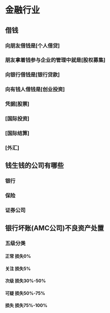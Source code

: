 # 金融行业

## 借钱
### 向朋友借钱是[个人借贷]
### 朋友拿着钱参与企业的管理中就是[股权募集]
### 向银行借钱是[银行贷款]
### 向有钱人借钱是[创业投资]
### 凭据[股票]
### [国际投资]
### [国际结算]
### [外汇]

## 钱生钱的公司有哪些
### 银行
### 保险
### 证券公司

## 银行坏账(AMC公司)不良资产处置

### 五级分类

#### 正常 损失0%
#### 关注 损失5%
#### 次级 损失30%-50%
#### 可疑 损失50%-75%
#### 损失 损失75%-100%